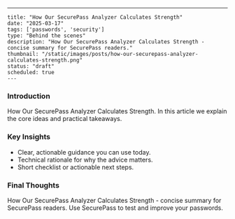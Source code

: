 ---
    title: "How Our SecurePass Analyzer Calculates Strength"
    date: "2025-03-17"
    tags: ['passwords', 'security']
    type: "Behind the scenes"
    description: "How Our SecurePass Analyzer Calculates Strength - concise summary for SecurePass readers."
    thumbnail: "/static/images/posts/how-our-securepass-analyzer-calculates-strength.png"
    status: "draft"
    scheduled: true
    ---

### Introduction
How Our SecurePass Analyzer Calculates Strength. In this article we explain the core ideas and practical takeaways.

### Key Insights
- Clear, actionable guidance you can use today.
- Technical rationale for why the advice matters.
- Short checklist or actionable next steps.

### Final Thoughts
How Our SecurePass Analyzer Calculates Strength - concise summary for SecurePass readers. Use SecurePass to test and improve your passwords.
